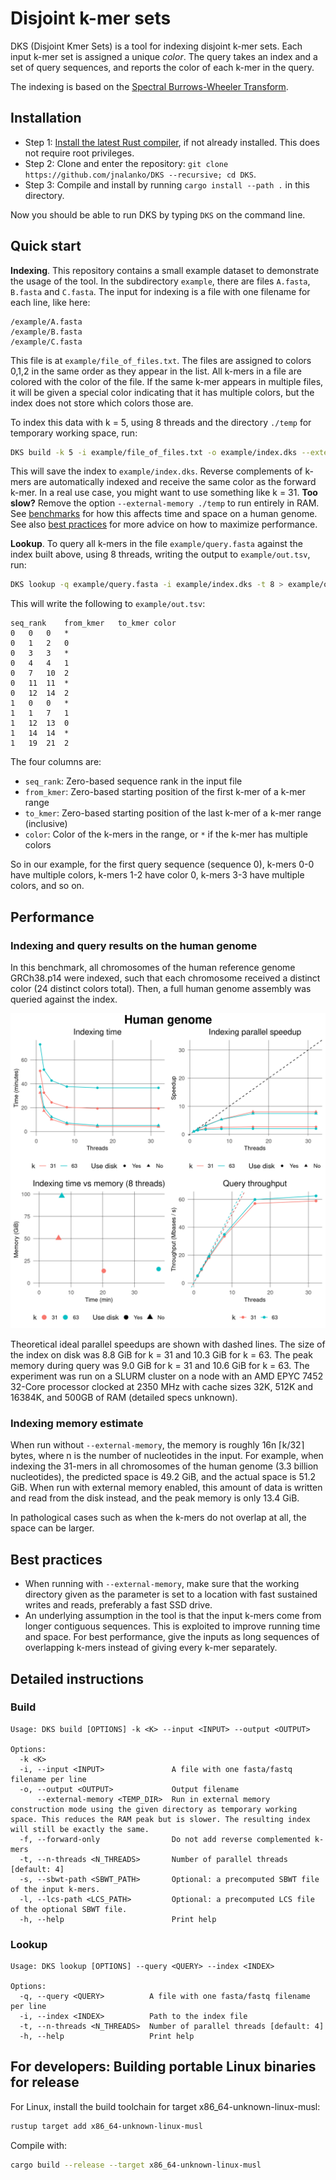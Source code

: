 # Disjoint k-mer sets

DKS (Disjoint Kmer Sets) is a tool for indexing disjoint k-mer sets. Each input k-mer set is assigned a unique *color*. The query takes an index and a set of query sequences, and reports the color of each k-mer in the query.

The indexing is based on the [Spectral Burrows-Wheeler Transform](https://docs.rs/sbwt/latest/sbwt).

## Installation

* Step 1: [Install the latest Rust compiler](https://rust-lang.org/tools/install), if not already installed. This does not require root privileges.
* Step 2: Clone and enter the repository: `git clone https://github.com/jnalanko/DKS --recursive; cd DKS`.
* Step 3: Compile and install by running `cargo install --path .` in this directory. 

Now you should be able to run DKS by typing `DKS` on the command line.

## Quick start

**Indexing**. This repository contains a small example dataset to demonstrate the usage of the tool. In the subdirectory `example`, there are files `A.fasta`, `B.fasta` and `C.fasta`. The input for indexing is a file with one filename for each line, like here:

```
/example/A.fasta
/example/B.fasta
/example/C.fasta
```

This file is at `example/file_of_files.txt`. The files are assigned to colors 0,1,2 in the same order as they appear in the list. All k-mers in a file are colored with the color of the file. If the same k-mer appears in multiple files, it will be given a special color indicating that it has multiple colors, but the index does not store which colors those are.

To index this data with k = 5, using 8 threads and the directory `./temp` for temporary working space, run: 

```bash
DKS build -k 5 -i example/file_of_files.txt -o example/index.dks --external-memory ./temp -t 8
```

This will save the index to `example/index.dks`. Reverse complements of k-mers are automatically indexed and receive the same color as the forward k-mer. In a real use case, you might want to use something like k = 31. **Too slow?** Remove the option `--external-memory ./temp` to run entirely in RAM. See [benchmarks](#performance) for how this affects time and space on a human genome. See also [best practices](#best-practices) for more advice on how to maximize performance.

**Lookup**. To query all k-mers in the file `example/query.fasta` against the index built above, using 8 threads, writing the output to `example/out.tsv`, run:

```bash
DKS lookup -q example/query.fasta -i example/index.dks -t 8 > example/out.tsv
```

This will write the following to `example/out.tsv`:

```
seq_rank	from_kmer	to_kmer	color
0	0	0	*
0	1	2	0
0	3	3	*
0	4	4	1
0	7	10	2
0	11	11	*
0	12	14	2
1	0	0	*
1	1	7	1
1	12	13	0
1	14	14	*
1	19	21	2
```

The four columns are:

* `seq_rank`: Zero-based sequence rank in the input file
* `from_kmer`: Zero-based starting position of the first k-mer of a k-mer range
* `to_kmer`: Zero-based starting position of the last k-mer of a k-mer range (inclusive)
* `color`: Color of the k-mers in the range, or `*` if the k-mer has multiple colors

So in our example, for the first query sequence (sequence 0), k-mers 0-0 have multiple colors, k-mers 1-2 have color 0, k-mers 3-3 have multiple colors, and so on.

## Performance

### Indexing and query results on the human genome

In this benchmark, all chromosomes of the human reference genome GRCh38.p14 were indexed, such that each chromosome received a distinct color (24 distinct colors total). Then, a full human genome assembly was queried against the index. 

![Benchmark plots](benchmark_plot/benchmarks_combined.png)

Theoretical ideal parallel speedups are shown with dashed lines. The size of the index on disk was 8.8 GiB for k = 31 and 10.3 GiB for k = 63. The peak memory during query was 9.0 GiB for k = 31 and 10.6 GiB for k = 63. The experiment was run on a SLURM cluster on a node with an AMD EPYC 7452 32-Core processor clocked at 2350 MHz with cache sizes 32K, 512K and 16384K, and 500GB of RAM (detailed specs unknown).

### Indexing memory estimate

When run without `--external-memory`, the memory is roughly 16n ⌈k/32⌉ bytes, where n is the number of nucleotides in the input. For example, when indexing the 31-mers in all chromosomes of the human genome (3.3 billion nucleotides), the predicted space is 49.2 GiB, and the actual space is 51.2 GiB. When run with external memory enabled, this amount of data is written and read from the disk instead, and the peak memory is only 13.4 GiB.

In pathological cases such as when the k-mers do not overlap at all, the space can be larger. 

## Best practices 

* When running with `--external-memory`, make sure that the working directory given as the parameter is set to a location with fast sustained writes and reads, preferably a fast SSD drive.
* An underlying assumption in the tool is that the input k-mers come from longer contiguous sequences. This is exploited to improve running time and space. For best performance, give the inputs as long sequences of overlapping k-mers instead of giving every k-mer separately.

## Detailed instructions 

### Build

```
Usage: DKS build [OPTIONS] -k <K> --input <INPUT> --output <OUTPUT>

Options:
  -k <K>                            
  -i, --input <INPUT>               A file with one fasta/fastq filename per line
  -o, --output <OUTPUT>             Output filename
      --external-memory <TEMP_DIR>  Run in external memory construction mode using the given directory as temporary working space. This reduces the RAM peak but is slower. The resulting index will still be exactly the same.
  -f, --forward-only                Do not add reverse complemented k-mers
  -t, --n-threads <N_THREADS>       Number of parallel threads [default: 4]
  -s, --sbwt-path <SBWT_PATH>       Optional: a precomputed SBWT file of the input k-mers.
  -l, --lcs-path <LCS_PATH>         Optional: a precomputed LCS file of the optional SBWT file.
  -h, --help                        Print help
```

### Lookup

```
Usage: DKS lookup [OPTIONS] --query <QUERY> --index <INDEX>

Options:
  -q, --query <QUERY>          A file with one fasta/fastq filename per line
  -i, --index <INDEX>          Path to the index file
  -t, --n-threads <N_THREADS>  Number of parallel threads [default: 4]
  -h, --help                   Print help
```

## For developers: Building portable Linux binaries for release

For Linux, install the build toolchain for target x86_64-unknown-linux-musl:

```bash
rustup target add x86_64-unknown-linux-musl
```

Compile with:

```bash
cargo build --release --target x86_64-unknown-linux-musl
```


